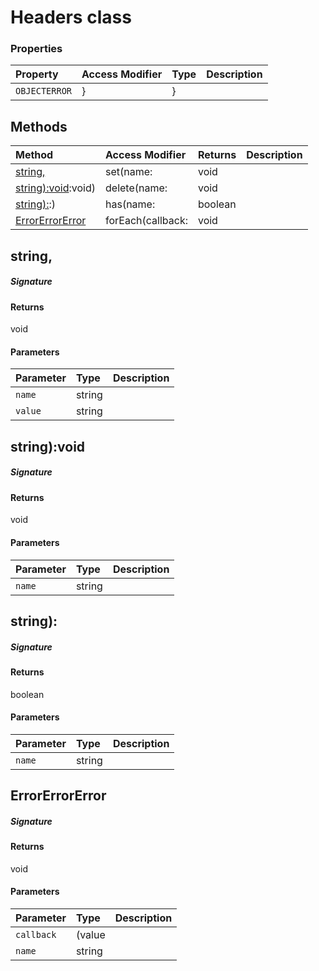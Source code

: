 # Headers class




### Properties

| Property	   | Access Modifier | Type	| Description|
|:-------------|:----|:-------|:-----------|
|`OBJECTERROR`     | } | } |  |




## Methods

| Method	   | Access Modifier | Returns	| Description|
|:-------------|:----|:-------|:-----------|
|[string,](#string,)     | set(name: | void |  |
|[string):void](#string):void)     | delete(name: | void |  |
|[string):](#string):)     | has(name: | boolean |  |
|[ErrorErrorError](#errorerrorerror)     | forEach(callback: | void |  |




## string,



##### Signature

#### Returns
void

#### Parameters


| Parameter	   | Type    | Description |
|:-------------|:---------------|:------------|
| `name`    | string |  |
| `value`    | string |  |


## string):void



##### Signature

#### Returns
void

#### Parameters


| Parameter	   | Type    | Description |
|:-------------|:---------------|:------------|
| `name`    | string |  |


## string):



##### Signature

#### Returns
boolean

#### Parameters


| Parameter	   | Type    | Description |
|:-------------|:---------------|:------------|
| `name`    | string |  |


## ErrorErrorError



##### Signature

#### Returns
void

#### Parameters


| Parameter	   | Type    | Description |
|:-------------|:---------------|:------------|
| `callback`    | (value |  |
| `name`    | string |  |

